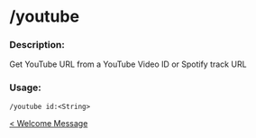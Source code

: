 # /youtube

### Description:

Get YouTube URL from a YouTube Video ID or Spotify track URL<br>

### Usage:

`/youtube id:<String>`<br>

<a class="button prev" href="./#/commands/utilitycommands/welcomemsg" role="button">< Welcome Message</a>
